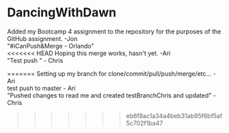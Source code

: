 # DancingWithDawn
Added my Bootcamp 4 assignment to the repository for the purposes of the GitHub assignment. -Jon  
"#iCanPush&Merge - Orlando"  
<<<<<<< HEAD
Hoping this merge works, hasn't yet. -Ari  
"Test push " - Chris

=======
Setting up my branch for clone/commit/pull/push/merge/etc... -Ari  
test push to master - Ari  
"Pushed changes to read me and created testBranchChris and updated" - Chris
>>>>>>> eb6f8ac1a34a4beb31ab95f6bf5af5c702f1ba47
